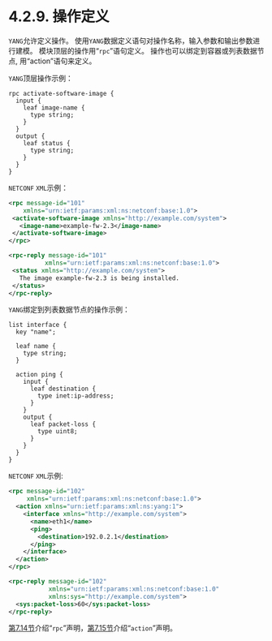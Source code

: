 # 4.2.9. 操作定义

`YANG`允许定义操作。 使用`YANG`数据定义语句对操作名称，输入参数和输出参数进行建模。 模块顶层的操作用“`rpc`”语句定义。 操作也可以绑定到容器或列表数据节点, 用“action”语句来定义。

`YANG`顶层操作示例：

```YANG
rpc activate-software-image {
  input {
    leaf image-name {
      type string;
    }
  }
  output {
    leaf status {
      type string;
    }
  }
}
```

 `NETCONF` `XML`示例：

 ```xml
 <rpc message-id="101"
     xmlns="urn:ietf:params:xml:ns:netconf:base:1.0">
  <activate-software-image xmlns="http://example.com/system">
    <image-name>example-fw-2.3</image-name>
  </activate-software-image>
</rpc>

<rpc-reply message-id="101"
           xmlns="urn:ietf:params:xml:ns:netconf:base:1.0">
  <status xmlns="http://example.com/system">
    The image example-fw-2.3 is being installed.
  </status>
</rpc-reply>
 ```

`YANG`绑定到列表数据节点的操作示例：

```YANG
list interface {
  key "name";

  leaf name {
    type string;
  }

  action ping {
    input {
      leaf destination {
        type inet:ip-address;
      }
    }
    output {
      leaf packet-loss {
        type uint8;
      }
    }
  }
}
```

`NETCONF` `XML`示例:

```xml
<rpc message-id="102"
     xmlns="urn:ietf:params:xml:ns:netconf:base:1.0">
  <action xmlns="urn:ietf:params:xml:ns:yang:1">
    <interface xmlns="http://example.com/system">
      <name>eth1</name>
      <ping>
        <destination>192.0.2.1</destination>
      </ping>
    </interface>
  </action>
</rpc>

<rpc-reply message-id="102"
           xmlns="urn:ietf:params:xml:ns:netconf:base:1.0"
           xmlns:sys="http://example.com/system">
  <sys:packet-loss>60</sys:packet-loss>
</rpc-reply>
```

[第7.14节](../section-7/7.14.md)介绍“`rpc`”声明，[第7.15节](../section-7/7.15.md)介绍“`action`”声明。
